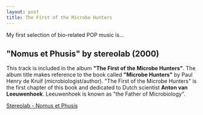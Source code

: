 ```yaml
---
layout: post
title: The First of the Microbe Hunters
---
```


My first selection of bio-related POP music is...

## "Nomus et Phusis" by stereolab (2000)

This track is included in the album **"The First of the Microbe Hunters"**. The album title makes reference to the book called **"Microbe Hunters"** by Paul Henry de Kruif (microbiologist/author). "The First of the Microbe Hunters" is the first chapter of this book and dedicated to Dutch scientist **Anton van Leeuwenhoek**. Leeuwenhoek is known as "the Father of Microbiology". 

[Stereolab - Nomus et Phusis](https://www.youtube.com/watch?v=ayiEDI_RKR4)

